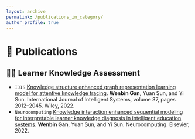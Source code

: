 ```yaml
---
layout: archive
permalink: /publications_in_category/
author_profile: true
---
```



# 📝 Publications 


<!-- 
<div class='paper-box'><div class='paper-box-image'><div><div class="badge">IJIS</div><img src='../images/foo-bar-identity-th.jpg' alt="sym" width="30%"></div></div><div class='paper-box-text' markdown="1">

[Knowledge structure enhanced graph representation learning model for attentive knowledge tracing](https://onlinelibrary.wiley.com/doi/abs/10.1002/int.22763) 
**Wenbin Gan**, Yuan Sun, and Yi Sun

[**Project**](https://speechresearch.github.io/fastspeech/) 

- FastSpeech is the first fully parallel end-to-end speech synthesis model.
- **Academic Impact**: This work is included by many famous speech synthesis open-source projects, such as [ESPNet ![](https://img.shields.io/github/stars/espnet/espnet?style=social)](https://github.com/espnet/espnet). Our work are promoted by more than 20 media and forums, such as [机器之心](https://mp.weixin.qq.com/s/UkFadiUBy-Ymn-zhJ95JcQ)、[InfoQ](https://www.infoq.cn/article/tvy7hnin8bjvlm6g0myu).
- **Industry Impact**: FastSpeech has been deployed in [Microsoft Azure TTS service](https://techcommunity.microsoft.com/t5/azure-ai/neural-text-to-speech-extends-support-to-15-more-languages-with/ba-p/1505911) and supports 49 more languages with state-of-the-art AI quality. It was also shown as a text-to-speech system acceleration example in [NVIDIA GTC2020](https://resources.nvidia.com/events/GTC2020s21420).
</div>
</div> -->

## 🧑‍🎨 Learner Knowledge Assessment

- `IJIS` [Knowledge structure enhanced graph representation learning model for attentive knowledge tracing]( https://doi.org/10.1002/int.22763). **Wenbin Gan**, Yuan Sun, and Yi Sun. International Journal of Intelligent Systems, volume 37, pages 2012–2045. Wiley, 2022.
- `Neurocomputing` [Knowledge interaction enhanced sequential modeling for interpretable learner knowledge diagnosis in intelligent education systems](https://doi.org/10.1016/j.neucom.2022.02.080). **Wenbin Gan**, Yuan Sun, and Yi Sun. Neurocomputing. Elsevier, 2022.





